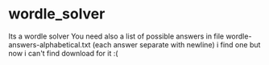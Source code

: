 # wordle_solver
Its a wordle solver
You need also a list of possible answers in file wordle-answers-alphabetical.txt
(each answer separate with newline) i find one but now i can't find download for it :(
